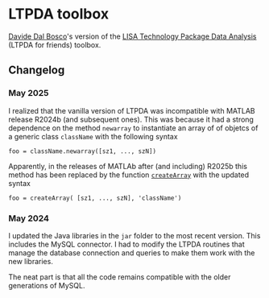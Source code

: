 # LTPDA toolbox
[Davide Dal Bosco](https://github.com/davidedalbosco)'s version of the [LISA Technology Package Data Analysis](https://www.lisamission.org/ltpda/) (LTPDA for friends) toolbox.

## Changelog

### May 2025
I realized that the vanilla version of LTPDA was incompatible with MATLAB release R2024b (and subsequent ones). This was because it had a strong dependence on the method `newarray` to instantiate an array of of objetcs of a generic class `className` with the following syntax
```
foo = className.newarray([sz1, ..., szN])
```
Apparently, in the releases of MATLAb after (and including) R2025b this method has been replaced by the function [`createArray`](https://www.mathworks.com/help/matlab/ref/createarray.html) with the updated syntax
```
foo = createArray( [sz1, ..., szN], 'className')
```

### May 2024

I updated the Java libraries in the ``jar`` folder to the most recent version. This includes the MySQL connector. I had to modify the LTPDA routines that manage the database connection and queries to make them work with the new libraries. 

The neat part is that all the code remains compatible with the older generations of MySQL. 
